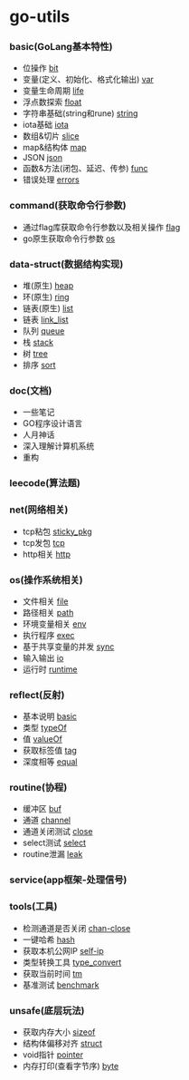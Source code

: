 # go-utils

### basic(GoLang基本特性)

- 位操作 [bit](./basic/L-bit)
- 变量(定义、初始化、格式化输出) [var](./basic/L-var)
- 变量生命周期 [life](./basic/L-life)
- 浮点数探索 [float](./basic/L-float)
- 字符串基础(string和rune) [string](./basic/L-string)
- iota基础 [iota](./basic/L-iota)
- 数组&切片 [slice](./basic/L-slice)
- map&结构体 [map](./basic/L-map)
- JSON [json](./basic/L-json)
- 函数&方法(闭包、延迟、传参) [func](./basic/L-function)
- 错误处理 [errors](./basic/L-errors)

### command(获取命令行参数)

- 通过flag库获取命令行参数以及相关操作 [flag](./command/flag/)
- go原生获取命令行参数 [os](./command/os)

### data-struct(数据结构实现)

- 堆(原生) [heap](./data_struct/heap)
- 环(原生) [ring](./data_struct/ring)
- 链表(原生) [list](./data_struct/list)
- 链表 [link_list](./data_struct/link_list)
- 队列 [queue](./data_struct/link_list)
- 栈 [stack](./data_struct/stack)
- 树 [tree](./data_struct/tree)
- 排序 [sort](./data_struct/sort)

### doc(文档)

- 一些笔记
- GO程序设计语言
- 人月神话
- 深入理解计算机系统
- 重构

### leecode(算法题)

### net(网络相关)

- tcp粘包 [sticky_pkg](./net/sticky_pkg)
- tcp发包 [tcp](./net/tcp)
- http相关 [http](./net/http)

### os(操作系统相关)

- 文件相关 [file](os/L-file)
- 路径相关 [path](os/L-path)
- 环境变量相关 [env](./os/L-env)
- 执行程序 [exec](./os/L-exec)
- 基于共享变量的并发 [sync](./os/L-sync)
- 输入输出 [io](./os/L-io)
- 运行时 [runtime](./os/L-runtime)

### reflect(反射)

- 基本说明 [basic](./reflect/reflect_test.go)
- 类型 [typeOf](./reflect/type_test.go)
- 值 [valueOf](./reflect/value_test.go)
- 获取标签值 [tag](./reflect/tag_test.go)
- 深度相等 [equal](./reflect/equal_test.go)

### routine(协程)

- 缓冲区 [buf](./routine/buf_test.go)
- 通道 [channel](./routine/chan_test.go)
- 通道关闭测试 [close](./routine/close_test.go)
- select测试 [select](./routine/select_test.go)
- routine泄漏 [leak](./routine/leak_test.go)

### service(app框架-处理信号)

### tools(工具)

- 检测通道是否关闭 [chan-close](./tools/chan-close)
- 一键哈希 [hash](./tools/hash)
- 获取本机公网IP [self-ip](./tools/self-ip)
- 类型转换工具 [type_convert](./tools/type_convert)
- 获取当前时间 [tm](./tools/tm)
- 基准测试 [benchmark](./tools/benchmark)

### unsafe(底层玩法)

- 获取内存大小 [sizeof](./unsafe/unsafe_test.go)
- 结构体偏移对齐 [struct](./unsafe/struct_test.go)
- void指针 [pointer](./unsafe/point_test.go)
- 内存打印(查看字节序) [byte](./unsafe/byte_test.go)